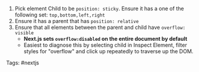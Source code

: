 
1. Pick element Child to be `position: sticky`.  Ensure it has a one of the following set: `top,bottom,left,right`
2. Ensure it has a parent that has `position: relative`
3. Ensure that all elements between the parent and child have `overflow: visible`
    - **Next.js sets `overflow:disabled` on the entire document by default**
    - Easiest to diagnose this by selecting child in Inspect Element, filter styles for "overflow" and click up repeatedly to traverse up the DOM.

Tags: #nextjs